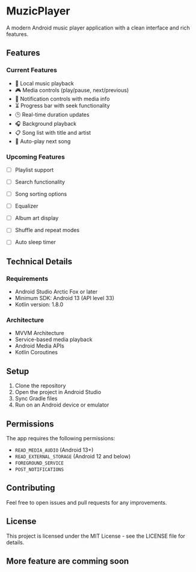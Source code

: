 # MuzicPlayer

A modern Android music player application with a clean interface and rich features.

## Features

### Current Features
- 🎵 Local music playback
- 🎮 Media controls (play/pause, next/previous)
- 📱 Notification controls with media info
- ⏳ Progress bar with seek functionality
- 🕒 Real-time duration updates
- 🎧 Background playback
- 📋 Song list with title and artist
- 🔄 Auto-play next song

### Upcoming Features
- [ ] Playlist support
- [ ] Search functionality
- [ ] Song sorting options
- [ ] Equalizer 
- [ ] Album art display
- [ ] Shuffle and repeat modes
- [ ] Auto sleep timer


## Technical Details

### Requirements
- Android Studio Arctic Fox or later
- Minimum SDK: Android 13 (API level 33)
- Kotlin version: 1.8.0

### Architecture
- MVVM Architecture
- Service-based media playback
- Android Media APIs
- Kotlin Coroutines

## Setup
1. Clone the repository
2. Open the project in Android Studio
3. Sync Gradle files
4. Run on an Android device or emulator

## Permissions
The app requires the following permissions:
- `READ_MEDIA_AUDIO` (Android 13+)
- `READ_EXTERNAL_STORAGE` (Android 12 and below)
- `FOREGROUND_SERVICE`
- `POST_NOTIFICATIONS`  

## Contributing
Feel free to open issues and pull requests for any improvements.

## License
This project is licensed under the MIT License - see the LICENSE file for details.

## More feature are comming soon
